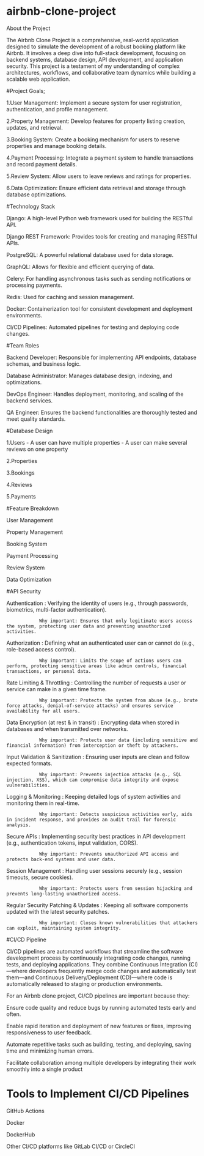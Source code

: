 # airbnb-clone-project
About the Project

The Airbnb Clone Project is a comprehensive, real-world application designed to simulate the development of a robust booking platform like Airbnb. It involves a deep dive into full-stack development, focusing on backend systems, database design, API development, and application security. This project is a testament of my understanding of complex architectures, workflows, and collaborative team dynamics while building a scalable web application.

#Project Goals;

1.User Management: Implement a secure system for user registration, authentication, and profile management.

2.Property Management: Develop features for property listing creation, updates, and retrieval.

3.Booking System: Create a booking mechanism for users to reserve properties and manage booking details.

4.Payment Processing: Integrate a payment system to handle transactions and record payment details.

5.Review System: Allow users to leave reviews and ratings for properties.

6.Data Optimization: Ensure efficient data retrieval and storage through database optimizations.

#Technology Stack

Django: A high-level Python web framework used for building the RESTful API.

Django REST Framework: Provides tools for creating and managing RESTful APIs.

PostgreSQL: A powerful relational database used for data storage.

GraphQL: Allows for flexible and efficient querying of data.

Celery: For handling asynchronous tasks such as sending notifications or processing payments.

Redis: Used for caching and session management.

Docker: Containerization tool for consistent development and deployment environments.

CI/CD Pipelines: Automated pipelines for testing and deploying code changes.


#Team Roles

Backend Developer: Responsible for implementing API endpoints, database schemas, and business logic.

Database Administrator: Manages database design, indexing, and optimizations.

DevOps Engineer: Handles deployment, monitoring, and scaling of the backend services.

QA Engineer: Ensures the backend functionalities are thoroughly tested and meet quality standards.


#Database Design

1.Users - A user can have multiple properties
        - A user can make several reviews on one property

2.Properties

3.Bookings

4.Reviews

5.Payments

#Feature Breakdown

User Management

Property Management

Booking System

Payment Processing

Review System

Data Optimization

#API Security

Authentication : Verifying the identity of users (e.g., through passwords, biometrics, multi-factor authentication).

                Why important: Ensures that only legitimate users access the system, protecting user data and preventing unauthorized activities.

Authorization : Defining what an authenticated user can or cannot do (e.g., role-based access control).

                Why important: Limits the scope of actions users can perform, protecting sensitive areas like admin controls, financial transactions, or personal data.

Rate Limiting & Throttling : Controlling the number of requests a user or service can make in a given time frame.

                Why important: Protects the system from abuse (e.g., brute force attacks, denial-of-service attacks) and ensures service availability for all users.

Data Encryption (at rest & in transit) : Encrypting data when stored in databases and when transmitted over networks.

                Why important: Protects user data (including sensitive and financial information) from interception or theft by attackers.

Input Validation & Sanitization : Ensuring user inputs are clean and follow expected formats.

                Why important: Prevents injection attacks (e.g., SQL injection, XSS), which can compromise data integrity and expose vulnerabilities.

Logging & Monitoring : Keeping detailed logs of system activities and monitoring them in real-time.

                Why important: Detects suspicious activities early, aids in incident response, and provides an audit trail for forensic analysis.

Secure APIs : Implementing security best practices in API development (e.g., authentication tokens, input validation, CORS).

                Why important: Prevents unauthorized API access and protects back-end systems and user data.

Session Management : Handling user sessions securely (e.g., session timeouts, secure cookies).

                Why important: Protects users from session hijacking and prevents long-lasting unauthorized access.

Regular Security Patching & Updates : Keeping all software components updated with the latest security patches.

                Why important: Closes known vulnerabilities that attackers can exploit, maintaining system integrity.


#CI/CD Pipeline

CI/CD pipelines are automated workflows that streamline the software development process by continuously integrating code changes, running tests, and deploying applications. They combine Continuous Integration (CI)—where developers frequently merge code changes and automatically test them—and Continuous Delivery/Deployment (CD)—where code is automatically released to staging or production environments.

For an Airbnb clone project, CI/CD pipelines are important because they:

Ensure code quality and reduce bugs by running automated tests early and often.

Enable rapid iteration and deployment of new features or fixes, improving responsiveness to user feedback.

Automate repetitive tasks such as building, testing, and deploying, saving time and minimizing human errors.

Facilitate collaboration among multiple developers by integrating their work smoothly into a single product

# Tools to Implement CI/CD Pipelines
GitHub Actions

Docker

DockerHub

Other CI/CD platforms like GitLab CI/CD or CircleCI


